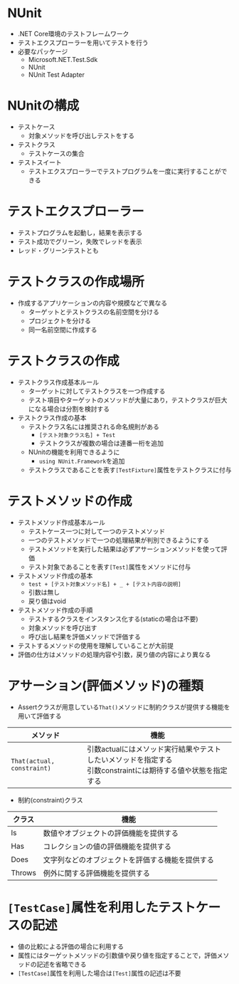 # NUnit
- .NET Core環境のテストフレームワーク
- テストエクスプローラーを用いてテストを行う
- 必要なパッケージ
  - Microsoft.NET.Test.Sdk
  - NUnit
  - NUnit Test Adapter

# NUnitの構成
- テストケース
  - 対象メソッドを呼び出しテストをする
- テストクラス
  - テストケースの集合
- テストスイート
  - テストエクスプローラーでテストプログラムを一度に実行することができる

# テストエクスプローラー
- テストプログラムを起動し，結果を表示する
- テスト成功でグリーン，失敗でレッドを表示
- レッド・グリーンテストとも

# テストクラスの作成場所
- 作成するアプリケーションの内容や規模などで異なる
  - ターゲットとテストクラスの名前空間を分ける
  - プロジェクトを分ける
  - 同一名前空間に作成する

# テストクラスの作成
- テストクラス作成基本ルール
  - ターゲットに対してテストクラスを一つ作成する
  - テスト項目やターゲットのメソッドが大量にあり，テストクラスが巨大になる場合は分割を検討する
- テストクラス作成の基本
  - テストクラス名には推奨される命名規則がある
    - `[テスト対象クラス名] + Test`
    - テストクラスが複数の場合は連番一桁を追加
  - NUnitの機能を利用できるように
    - `using NUnit.Framework`を追加
  - テストクラスであることを表す`[TestFixture]`属性をテストクラスに付与

# テストメソッドの作成
- テストメソッド作成基本ルール
  - テストケース一つに対して一つのテストメソッド
  - 一つのテストメソッドで一つの処理結果が判別できるようにする
  - テストメソッドを実行した結果は必ずアサーションメソッドを使って評価
  - テスト対象であることを表す`[Test]`属性をメソッドに付与
- テストメソッド作成の基本
  - `test + [テスト対象メソッド名] + _ + [テスト内容の説明]`
  - 引数は無し
  - 戻り値はvoid
- テストメソッド作成の手順
  - テストするクラスをインスタンス化する(staticの場合は不要)
  - 対象メソッドを呼び出す
  - 呼び出し結果を評価メソッドで評価する
- テストするメソッドの使用を理解していることが大前提
- 評価の仕方はメソッドの処理内容や引数，戻り値の内容により異なる

# アサーション(評価メソッド)の種類
- Assertクラスが用意している`That()`メソッドに制約クラスが提供する機能を用いて評価する

| メソッド                   | 機能                                                                                                           |
| -------------------------- | -------------------------------------------------------------------------------------------------------------- |
| `That(actual, constraint)` | 引数actualにはメソッド実行結果やテストしたいメソッドを指定する<br>引数constraintには期待する値や状態を指定する |

- 制約(constraint)クラス

| クラス | 機能                                             |
| ------ | ------------------------------------------------ |
| Is     | 数値やオブジェクトの評価機能を提供する           |
| Has    | コレクションの値の評価機能を提供する             |
| Does   | 文字列などのオブジェクトを評価する機能を提供する |
| Throws | 例外に関する評価機能を提供する                   |

# `[TestCase]`属性を利用したテストケースの記述
- 値の比較による評価の場合に利用する
- 属性にはターゲットメソッドの引数値や戻り値を指定することで，評価メソッドの記述を省略できる
- `[TestCase]`属性を利用した場合は`[Test]`属性の記述は不要

